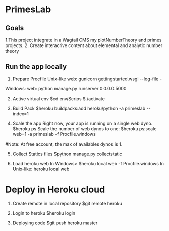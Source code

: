 # PrimesLab

## Goals

1.This project integrate in a Wagtail CMS my plotNumberTheory
and primes projects.
2. Create interacrive content about elemental and analytic number theory


## Run the app locally


1. Prepare Procfile
Unix-like
web: gunicorn gettingstarted.wsgi --log-file -

Windows:
web: python manage.py runserver 0.0.0.0:5000

2. Active virtual env
    $cd env/Scrips
    $./activate

3. Build Pack
    $heroku buildpacks:add heroku/python -a primeslab --index=1

4. Scale the app
Right now, your app is running on a single web dyno. 
   $heroku ps
Scale the number of web dynos to one:
   $heroku ps:scale web=1 -a primeslab -f Procfile.windows

#Note: At free account, the max of availables dynos is 1.

5. Collect Statics files
    $python manage.py collectstatic

5. Load heroku web 
    In Windows> $heroku local web -f Procfile.windows
    In Unix-like: heroku local web 

# Deploy in Heroku cloud

1. Create remote in local repository
    $git remote heroku 
2. Login to heroku
    $heroku login
    
2. Deploying code
    $git push heroku master

